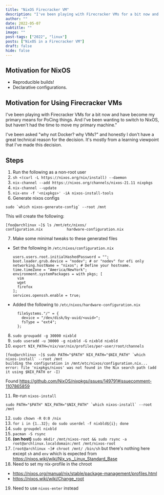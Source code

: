```yaml
---
title: "NixOS Firecracker VM"
description: "I've been playing with Firecracker VMs for a bit now and have become my primary means for PoCing things. And I've been wanting to switch to NixOS, but haven't had the time to move my primary machine."
author: ""
date: 2022-05-07
subtitle: ""
image: ""
post-tags: ["2022", "linux"]
posts: ["NixOS in a Firecracker VM"]
draft: false
hide: false
---
```


## Motivation for NixOS

- Reproducible builds!
- Declarative configurations.

## Motivation for Using Firecracker VMs

I've been playing with Firecracker VMs for a bit now and have become my primary
means for PoCing things. And I've been wanting to switch to NixOS, but haven't
had the time to move my primary machine."

I've been asked "why not Docker? why VMs?" and honestly I don't have a great
technical reason for the decision. It's mostly from a learning viewpoint that
I've made this decision.

## Steps

1. Run the following as a non-root user
2. `sh <(curl -L https://nixos.org/nix/install) --daemon`
3. `nix-channel --add https://nixos.org/channels/nixos-21.11 nixpkgs`
4. `nix-channel --update`
5. `nix-env -f '<nixpkgs>' -iA nixos-install-tools`
6. Generate nixos configs

  ```
  sudo `which nixos-generate-config` --root /mnt
  ```

  This will create the following:

  ```
  [foo@archlinux ~]$ ls /mnt/etc/nixos/
  configuration.nix           hardware-configuration.nix
  ```

7. Make some minimal tweaks to these generated files

- Set the following in `/etc/nixos/configuration.nix`

  ```
  users.users.root.initialHashedPassword = "";
  boot.loader.grub.device = "nodev"; # or "nodev" for efi only
  networking.hostName = "nixos"; # Define your hostname.
  time.timeZone = "America/NewYork";
  environment.systemPackages = with pkgs; [
    vim
    wget
    firefox
  ];
  services.openssh.enable = true;
  ```

- Added the following to `/etc/nixos/hardware-configuration.nix`

  ```
    fileSystems."/" = {
      device = "/dev/disk/by-uuid/<uuid>";
      fsType = "ext4";
    };
  ```

8. `sudo groupadd -g 30000 nixbld`
9. `sudo useradd -u 30000 -g nixbld -G nixbld nixbld`
10. `export NIX_PATH=/nix/var/nix/profiles/per-user/root/channels`

  ```
  [foo@archlinux ~]$ sudo PATH="$PATH" NIX_PATH="$NIX_PATH" `which nixos-install` --root /mnt
  building the configuration in /mnt/etc/nixos/configuration.nix...
  error: file 'nixpkgs/nixos' was not found in the Nix search path (add it using $NIX_PATH or -I)
  ```

  Found <https://github.com/NixOS/nixpkgs/issues/149791#issuecomment-1107865859>

11. Re-run `nixos-install`

  ```
  sudo PATH="$PATH" NIX_PATH="$NIX_PATH" `which nixos-install` --root /mnt
  ```

12. `sudo chown -R 0:0 /nix`
13. `for i in {1..32}; do sudo userdel -f nixbld${i}; done`
14. `sudo groupdel nixbld`
15. `pacman -S rsync`
16. **(on host)** `sudo mkdir /mnt/nixos-root && sudo rsync -a root@archlinux.localdomain:/mnt /mnt/nixos-root`
17. `[root@archlinux ~]# chroot /mnt/ /bin/sh` but there's nothing here except  `sh` and `env` which is expected from <https://nixos.wiki/wiki/Nix_vs._Linux_Standard_Base>
18. Need to set my nix-profile in the chroot

- <https://nixos.org/manual/nix/stable/package-management/profiles.html>
- <https://nixos.wiki/wiki/Change_root>

19. Need to use `nixos-enter` instead
